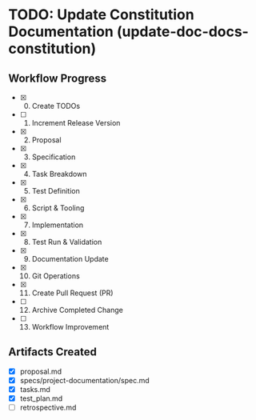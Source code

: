 # TODO: Update Constitution Documentation (update-doc-docs-constitution)




## Workflow Progress
- [x] 0. Create TODOs
- [ ] 1. Increment Release Version
- [x] 2. Proposal
- [x] 3. Specification
- [x] 4. Task Breakdown
- [x] 5. Test Definition
- [x] 6. Script & Tooling
- [x] 7. Implementation
- [x] 8. Test Run & Validation
- [x] 9. Documentation Update
- [x] 10. Git Operations
- [x] 11. Create Pull Request (PR)
- [ ] 12. Archive Completed Change
- [ ] 13. Workflow Improvement

## Artifacts Created
- [x] proposal.md
- [x] specs/project-documentation/spec.md
- [x] tasks.md
- [x] test_plan.md
- [ ] retrospective.md
